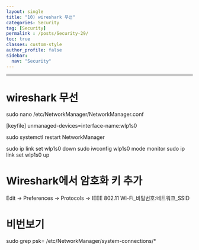 ```yaml
---
layout: single
title: "10) wireshark 무선"
categories: Security
tag: [Security]
permalink : /posts/Security-29/
toc: true
classes: custom-style
author_profile: false
sidebar:
  nav: "Security"
---
```


<hr>

# wireshark 무선

sudo nano /etc/NetworkManager/NetworkManager.conf

[keyfile]
unmanaged-devices=interface-name:wlp1s0

sudo systemctl restart NetworkManager

sudo ip link set wlp1s0 down
sudo iwconfig wlp1s0 mode monitor
sudo ip link set wlp1s0 up


# Wireshark에서 암호화 키 추가
Edit -> Preferences -> Protocols -> IEEE 802.11
Wi-Fi_비밀번호:네트워크_SSID


# 비번보기
sudo grep psk= /etc/NetworkManager/system-connections/*


